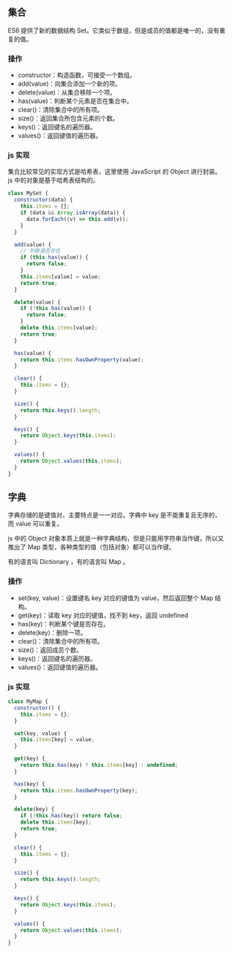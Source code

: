## 集合

ES6 提供了新的数据结构 Set。它类似于数组，但是成员的值都是唯一的，没有重复的值。

### 操作

- constructor：构造函数，可接受一个数组。
- add(value)：向集合添加一个新的项。
- delete(value)：从集合移除一个项。
- has(value)：判断某个元素是否在集合中。
- clear()：清除集合中的所有项。
- size()：返回集合所包含元素的个数。
- keys()：返回键名的遍历器。
- values()：返回键值的遍历器。

### js 实现

集合比较常见的实现方式是哈希表，这里使用 JavaScript 的 Object 进行封装。js 中的对象是基于哈希表结构的。

```js
class MySet {
  constructor(data) {
    this.items = {};
    if (data && Array.isArray(data)) {
      data.forEach((v) => this.add(v));
    }
  }

  add(value) {
    // 判断是否存在
    if (this.has(value)) {
      return false;
    }
    this.items[value] = value;
    return true;
  }

  delete(value) {
    if (!this.has(value)) {
      return false;
    }
    delete this.items[value];
    return true;
  }

  has(value) {
    return this.items.hasOwnProperty(value);
  }

  clear() {
    this.items = {};
  }

  size() {
    return this.keys().length;
  }

  keys() {
    return Object.keys(this.items);
  }

  values() {
    return Object.values(this.items);
  }
}
```

## 字典

字典存储的是键值对，主要特点是一一对应。字典中 key 是不能重复且无序的，而 value 可以重复。

js 中的 Object 对象本质上就是一种字典结构，但是只能用字符串当作键，所以又推出了 Map 类型，各种类型的值（包括对象）都可以当作键。

有的语言叫 Dictionary ，有的语言叫 Map 。

### 操作

- set(key, value)：设置键名 key 对应的键值为 value，然后返回整个 Map 结构。
- get(key)：读取 key 对应的键值，找不到 key，返回 undefined
- has(key)：判断某个键是否存在。
- delete(key)：删除一项。
- clear()：清除集合中的所有项。
- size()：返回成员个数。
- keys()：返回键名的遍历器。
- values()：返回键值的遍历器。

### js 实现

```js
class MyMap {
  constructor() {
    this.items = {};
  }

  set(key, value) {
    this.items[key] = value;
  }

  get(key) {
    return this.has(key) ? this.items[key] : undefined;
  }

  has(key) {
    return this.items.hasOwnProperty(key);
  }

  delete(key) {
    if (!this.has(key)) return false;
    delete this.items[key];
    return true;
  }

  clear() {
    this.items = {};
  }

  size() {
    return this.keys().length;
  }

  keys() {
    return Object.keys(this.items);
  }

  values() {
    return Object.values(this.items);
  }
}
```
